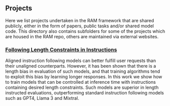 
## Projects
Here we list projects undertaken in the RAM framework that are shared publicly, either in the form of papers, public tasks and/or shared model code. This directory also contains subfolders for some of the projects which are housed in the RAM repo, others are maintained via external websites.

### [Following Length Constraints in Instructions](https://arxiv.org/abs/2406.17744)
Aligned instruction following models can better fulfill user requests than their unaligned counterparts. However, it has been shown that there is a length bias in evaluation of such models, and that training algorithms tend to exploit this bias by learning longer responses. In this work we show how to train models that can be controlled at inference time with instructions containing desired length constraints. Such models are superior in length instructed evaluations, outperforming standard instruction following models such as GPT4, Llama 3 and Mixtral.

<!---
### [System 2 Attention (is something you might need too)](https://arxiv.org/pdf/2311.11829.pdf)
Soft attention in Transformer-based Large Language Models (LLMs) is susceptible to incorporating irrelevant information from the context into its latent representations, which adversely affects next token generations. To help rectify these issues, we introduce System 2 Attention (S2A), which leverages the ability of LLMs to reason in natural language and follow instructions in order to decide what to attend to. S2A regenerates the input context to only include the relevant portions, before attending to the regenerated context to elicit the final response. In experiments, S2A outperforms standard attention-based LLMs on three tasks containing opinion or irrelevant information, QA, math word problems and longform generation, where S2A increases factuality and objectivity, and decreases sycophancy.


### [Some things are more CRINGE than others: Preference Optimization with the Pairwise Cringe Loss](https://arxiv.org/pdf/2312.16682.pdf)
Practitioners commonly align large language models using pairwise preferences, i.e., given labels of the type response A is preferred to response B for a given input. Perhaps less commonly, methods have also been developed for binary feedback, i.e. training models given labels of type response A is good or bad. We show how an existing performant binary feedback method, the Cringe Loss (Adolphs et al., 2022), can be generalized to the pairwise preference setting using a simple soft margin extension. Pairwise Cringe Loss is straightforward to implement and efficient to train, and we find it outperforms state-of-the-art preference optimization algorithms such as PPO and DPO on the AlpacaFarm benchmark.


## Data
The data needed to run our code is hosted on HuggingFace: 
- https://huggingface.co/OpenAssistant
- https://huggingface.co/datasets/tatsu-lab/alpaca_eval

## Model
The library needed to run our code is
- [Llama from HuggignFace] (https://huggingface.co/docs/transformers/main/model_doc/llama?fbclid=IwAR2ZRhVnuKqngWTBjhOhuDgQLQ5yzTh573uAA_16bEMX3lerKSHCtdla31w).To run huggingface Llama models, make sure to convert your LLaMA checkpoint and tokenizer into HuggingFace format and store it at <your_path_to_hf_converted_llama_ckpt_and_tokenizer>.
- [Alpaca Eval](https://github.com/tatsu-lab/alpaca_eval) for any inference only Llama experiments.
-->
